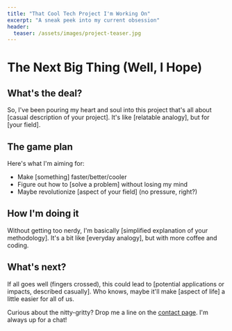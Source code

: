 ```yaml
---
title: "That Cool Tech Project I'm Working On"
excerpt: "A sneak peek into my current obsession"
header:
  teaser: /assets/images/project-teaser.jpg
---
```


# The Next Big Thing (Well, I Hope)

## What's the deal?

So, I've been pouring my heart and soul into this project that's all about [casual description of your project]. It's like [relatable analogy], but for [your field].

## The game plan

Here's what I'm aiming for:
- Make [something] faster/better/cooler
- Figure out how to [solve a problem] without losing my mind
- Maybe revolutionize [aspect of your field] (no pressure, right?)

## How I'm doing it

Without getting too nerdy, I'm basically [simplified explanation of your methodology]. It's a bit like [everyday analogy], but with more coffee and coding.

## What's next?

If all goes well (fingers crossed), this could lead to [potential applications or impacts, described casually]. Who knows, maybe it'll make [aspect of life] a little easier for all of us.

Curious about the nitty-gritty? Drop me a line on the [contact page](/about/). I'm always up for a chat!